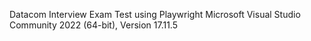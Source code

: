 Datacom Interview Exam Test using Playwright
Microsoft Visual Studio Community 2022 (64-bit), Version 17.11.5
